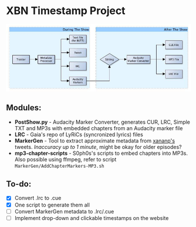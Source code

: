 # XBN Timestamp Project
![Project overview](https://github.com/ManualManul/XBN/raw/master/plan.jpg)

## Modules:
* **PostShow.py** - Audacity Marker Converter, generates CUR, LRC, Simple TXT and MP3s with embedded chapters from an Audacity marker file
* **LRC** - Gaia's repo of LyRiCs (syncronized lyrics) files
* **MarkerGen** - Tool to extract approximate metadata from [xananp's](https://twitter.com/xananp) tweets. *Inaccuracy up to 1 minute*, might be okay for older episodes?
* **mp3-chapter-scripts** - S0ph0s's scripts to embed chapters into MP3s. Also possible using ffmpeg, refer to script `MarkerGen/AddChapterMarkers-MP3.sh`

## To-do:
- [x] Convert .lrc to .cue
- [x] One script to generate them all
- [ ] Convert MarkerGen metadata to .lrc/.cue
- [ ] Implement drop-down and clickable timestamps on the website

